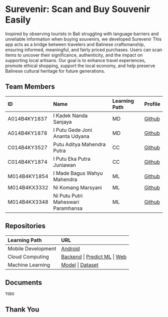 # Surevenir: Scan and Buy Souvenir Easily

Inspired by observing tourists in Bali struggling with language barriers and unreliable information when buying souvenirs, we developed Surevenir This app acts as a bridge between travelers and Balinese craftsmanship, ensuring informed, meaningful, and fairly priced purchases. Users can scan items to uncover their significance, authenticity, and the impact on supporting local artisans. Our goal is to enhance travel experiences, promote ethical shopping, support the local economy, and help preserve Balinese cultural heritage for future generations.

## Team Members

| ID           | Name                               | Learning Path | Profile                                         |
| :----------- | :--------------------------------- | :------------ | :---------------------------------------------- |
| A014B4KY1837 | I Kadek Nanda Sanjaya              | MD            | [Github](https://github.com/ikadeknandasanjaya) |
| A014B4KY1878 | I Putu Gede Joni Ananta Udyana     | MD            | [Github](https://github.com/Udyana30)           |
| C014B4KY3527 | Putu Aditya Mahendra Putra         | CC            | [Github](https://github.com/adityamahendrap)    |
| C014B4KY1874 | I Putu Eka Putra Juniawan          | CC            | [Github](https://github.com/ekaputra04)         |
| M014B4KY1854 | I Made Bagus Wahyu Mahendra        | ML            | [Github](https://github.com/BagusWahyuMahendra) |
| M014B4KX3332 | Ni Komang Marsyani                 | ML            | [Github](https://github.com/nikomangmarsyani)   |
| M014B4KX3348 | Ni Putu Putri Maheswari Paramhansa | ML            | [Github](https://github.com/NiPutuPutriii)      |

## Repositories

| Learning Path      | URL                                                                                                                                                                           |
| :----------------- | :---------------------------------------------------------------------------------------------------------------------------------------------------------------------------- |
| Mobile Development | [Android](https://github.com/surevenir/surevenir-md)                                                                                                                          |
| Cloud Computing    | [Backend](https://github.com/surevenir/surevenir-cc) \| [Predict ML](https://github.com/surevenir/surevenir-predict-api) \| [Web](https://github.com/surevenir/surevenir-web) |
| Machine Learning   | [Model](https://github.com/surevenir/surevenir-ml) \| [Dataset](https://github.com/surevenir/dataset-ml)                                                                      |

## Documents

`TODO`

## Thank You

